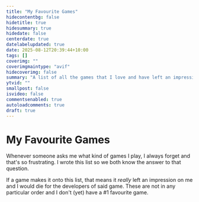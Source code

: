```yaml
---
title: "My Favourite Games"
hidecontentbg: false
hidetitle: true
hidesummary: true
hidedate: false
centerdate: true
datelabelupdated: true
date: 2025-08-12T20:39:44+10:00
tags: []
coverimg: ""
coverimgmaintype: "avif"
hidecoverimg: false
summary: "A list of all the games that I love and have left an impression on me."
ytvid: ""
smallpost: false
isvideo: false
commentsenabled: true
autoloadcomments: true
draft: true
---
```


# My Favourite Games

Whenever someone asks me what kind of games I play, I always forget and that's so frustrating. I wrote this list so we both know the answer to that question.

If a game makes it onto this list, that means it *really* left an impression on me and I would die for the developers of said game. These are not in any particular order and I don't (yet) have a #1 favourite game.